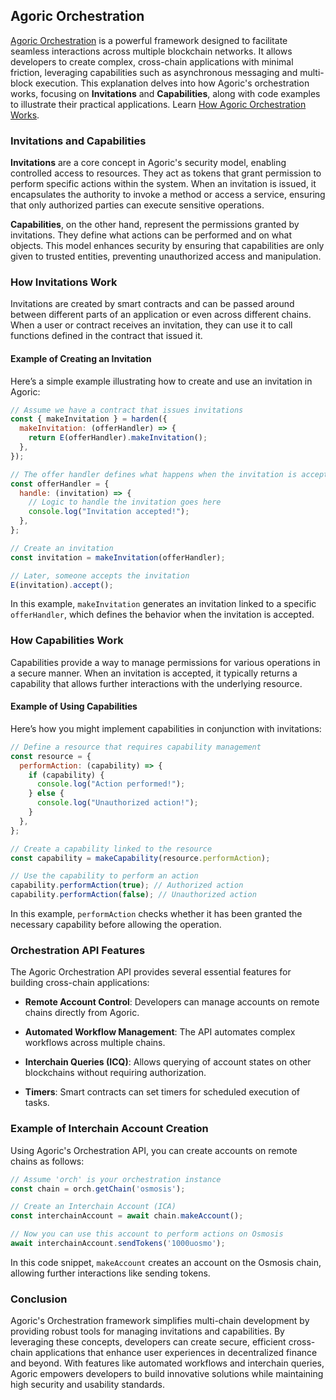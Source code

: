 ## Agoric Orchestration

[Agoric Orchestration](https://docs.agoric.com/guides/orchestration/) is a powerful framework designed to facilitate seamless interactions across multiple blockchain networks. It allows developers to create complex, cross-chain applications with minimal friction, leveraging capabilities such as asynchronous messaging and multi-block execution. This explanation delves into how Agoric's orchestration works, focusing on **Invitations** and **Capabilities**, along with code examples to illustrate their practical applications.
Learn [How Agoric Orchestration Works](https://docs.agoric.com/guides/orchestration/how-orch-works). 

### **Invitations and Capabilities**

**Invitations** are a core concept in Agoric's security model, enabling controlled access to resources. They act as tokens that grant permission to perform specific actions within the system. When an invitation is issued, it encapsulates the authority to invoke a method or access a service, ensuring that only authorized parties can execute sensitive operations.

**Capabilities**, on the other hand, represent the permissions granted by invitations. They define what actions can be performed and on what objects. This model enhances security by ensuring that capabilities are only given to trusted entities, preventing unauthorized access and manipulation.

### **How Invitations Work**

Invitations are created by smart contracts and can be passed around between different parts of an application or even across different chains. When a user or contract receives an invitation, they can use it to call functions defined in the contract that issued it.

#### **Example of Creating an Invitation**

Here’s a simple example illustrating how to create and use an invitation in Agoric:

```javascript
// Assume we have a contract that issues invitations
const { makeInvitation } = harden({
  makeInvitation: (offerHandler) => {
    return E(offerHandler).makeInvitation();
  },
});

// The offer handler defines what happens when the invitation is accepted
const offerHandler = {
  handle: (invitation) => {
    // Logic to handle the invitation goes here
    console.log("Invitation accepted!");
  },
};

// Create an invitation
const invitation = makeInvitation(offerHandler);

// Later, someone accepts the invitation
E(invitation).accept();
```

In this example, `makeInvitation` generates an invitation linked to a specific `offerHandler`, which defines the behavior when the invitation is accepted.

### **How Capabilities Work**

Capabilities provide a way to manage permissions for various operations in a secure manner. When an invitation is accepted, it typically returns a capability that allows further interactions with the underlying resource.

#### **Example of Using Capabilities**

Here’s how you might implement capabilities in conjunction with invitations:

```javascript
// Define a resource that requires capability management
const resource = {
  performAction: (capability) => {
    if (capability) {
      console.log("Action performed!");
    } else {
      console.log("Unauthorized action!");
    }
  },
};

// Create a capability linked to the resource
const capability = makeCapability(resource.performAction);

// Use the capability to perform an action
capability.performAction(true); // Authorized action
capability.performAction(false); // Unauthorized action
```

In this example, `performAction` checks whether it has been granted the necessary capability before allowing the operation.

### **Orchestration API Features**

The Agoric Orchestration API provides several essential features for building cross-chain applications:

- **Remote Account Control**: Developers can manage accounts on remote chains directly from Agoric.
  
- **Automated Workflow Management**: The API automates complex workflows across multiple chains.
  
- **Interchain Queries (ICQ)**: Allows querying of account states on other blockchains without requiring authorization.
  
- **Timers**: Smart contracts can set timers for scheduled execution of tasks.

### **Example of Interchain Account Creation**

Using Agoric's Orchestration API, you can create accounts on remote chains as follows:

```javascript
// Assume 'orch' is your orchestration instance
const chain = orch.getChain('osmosis');

// Create an Interchain Account (ICA)
const interchainAccount = await chain.makeAccount();

// Now you can use this account to perform actions on Osmosis
await interchainAccount.sendTokens('1000uosmo');
```

In this code snippet, `makeAccount` creates an account on the Osmosis chain, allowing further interactions like sending tokens.

### **Conclusion**

Agoric's Orchestration framework simplifies multi-chain development by providing robust tools for managing invitations and capabilities. By leveraging these concepts, developers can create secure, efficient cross-chain applications that enhance user experiences in decentralized finance and beyond. With features like automated workflows and interchain queries, Agoric empowers developers to build innovative solutions while maintaining high security and usability standards.
